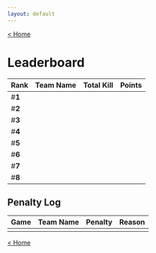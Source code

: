 ```yaml
---
layout: default
---
```


[< Home](./)

# **Leaderboard**

|  Rank  | **Team Name**         | Total Kill | **Points** |
|:-------|:----------------------|:-----------|:-----------|
| #**1** |                       |            |            |
| #**2** |                       |            |            |
| #**3** |                       |            |            |
| #**4** |                       |            |            |
| #**5** |                       |            |            |
| #**6** |                       |            |            |
| #**7** |                       |            |            |
| #**8** |                       |            |            |

## Penalty Log

|  Game  | Team Name | Penalty | Reason                |
|:-------|:----------|:--------|:----------------------|
|        |           |         |                       |

[< Home](./)

<script>
  // Define a function to execute the script
    function executePythonScript() {
        $.ajax({
            type:'POST',
            url:'leaderboard.py',
            success: function(data) {                                                     
                console.log(data)
            };
        });
    }

    // Run the script when the page is fully loaded
    $(document).ready(function() {
        executePythonScript();
    });
</script>
